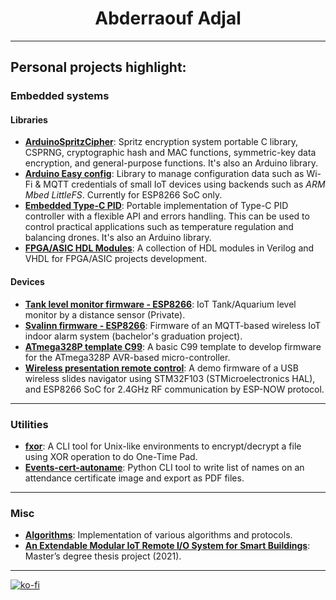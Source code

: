 <h1 align="center">
Abderraouf Adjal
</h1>

---

## Personal projects highlight:

### Embedded systems
#### Libraries
- [**ArduinoSpritzCipher**](https://github.com/abderraouf-adjal/ArduinoSpritzCipher): Spritz encryption system portable C library, CSPRNG, cryptographic hash and MAC functions, symmetric-key data encryption, and general-purpose functions.  It's also an Arduino library.
- [**Arduino Easy config**](https://github.com/abderraouf-adjal/arduino-easy-config): Library to manage configuration data such as Wi-Fi & MQTT credentials of small IoT devices using backends such as *ARM Mbed LittleFS*. Currently for ESP8266 SoC only.
- [**Embedded Type-C PID**](https://github.com/abderraouf-adjal/Embedded-PID): Portable implementation of Type-C PID controller with a flexible API and errors handling. This can be used to control practical applications such as temperature regulation and balancing drones. It's also an Arduino library.
- [**FPGA/ASIC HDL Modules**](https://github.com/abderraouf-adjal/hdl-modules): A collection of HDL modules in Verilog and VHDL for FPGA/ASIC projects development.

#### Devices
- [**Tank level monitor firmware - ESP8266**](https://github.com/abderraouf-adjal/tank-monitor-firmware-esp8266): IoT Tank/Aquarium level monitor by a distance sensor (Private).
- [**Svalinn firmware - ESP8266**](https://github.com/abderraouf-adjal/svalinn-firmware-esp8266): Firmware of an MQTT-based wireless IoT indoor alarm system (bachelor's graduation project).
- [**ATmega328P template C99**](https://github.com/abderraouf-adjal/atmega328p_template_c99): A basic C99 template to develop firmware for the ATmega328P AVR-based micro-controller.
- [**Wireless presentation remote control**](https://github.com/abderraouf-adjal/rf-presentation-remote-control): A demo firmware of a USB wireless slides navigator using STM32F103 (STMicroelectronics HAL), and ESP8266 SoC for 2.4GHz RF communication by ESP-NOW protocol.

---
### Utilities

- [**fxor**](https://github.com/abderraouf-adjal/fxor): A CLI tool for Unix-like environments to encrypt/decrypt a file using XOR operation to do One-Time Pad.
- [**Events-cert-autoname**](https://github.com/abderraouf-adjal/events-cert-autoname): Python CLI tool to write list of names on an attendance certificate image and export as PDF files.

---
### Misc

- [**Algorithms**](https://github.com/abderraouf-adjal/algorithms): Implementation of various algorithms and protocols.
- [**An Extendable Modular IoT Remote I/O System for Smart Buildings**](https://github.com/abderraouf-adjal/RPi_Remote_MQTT_Edge_IO): Master’s degree thesis project (2021).


---

[![ko-fi](https://www.ko-fi.com/img/githubbutton_sm.svg)](https://ko-fi.com/O4O721ZMI)
